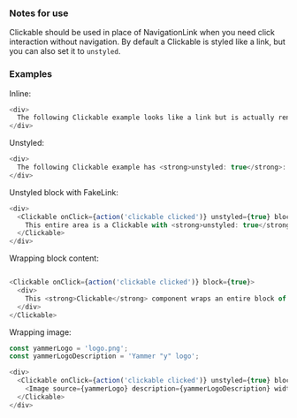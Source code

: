 ### Notes for use

Clickable should be used in place of NavigationLink when you need click interaction without navigation. By default a Clickable is styled like a link, but you can also set it to `unstyled`.


### Examples

Inline:

```js { "props": { "data-description": "inline", "data-action-states": "[{\"action\":\"none\"},{\"action\":\"hover\",\"selector\":\".y-clickable\"}]" } }
<div>
  The following Clickable example looks like a link but is actually rendered as a button: <Clickable onClick={action('clickable clicked')}>Click me</Clickable>
</div>
```

Unstyled:

```js { "props": { "data-description": "unstyled", "data-action-states": "[{\"action\":\"none\"},{\"action\":\"hover\",\"selector\":\".y-clickable\"}]" } }
<div>
  The following Clickable example has <strong>unstyled: true</strong>: <Clickable onClick={action('clickable clicked')} unstyled={true}>Click me</Clickable>
</div>
```

Unstyled block with FakeLink:

```js { "props": { "data-description": "unstyled block with fakelink", "data-action-states": "[{\"action\":\"none\"},{\"action\":\"hover\",\"selector\":\".y-clickable\"}]" } }
<div>
  <Clickable onClick={action('clickable clicked')} unstyled={true} block={true}>
    This entire area is a Clickable with <strong>unstyled: true</strong> and <strong>block: true</strong>. Here is a nested <FakeLink>FakeLink component</FakeLink>, which looks like a link and shows link hoverstate when any part of the Clickable is hovered. This can work with <FakeLink>multiple nested FakeLinks</FakeLink>.
  </Clickable>
</div>
```

Wrapping block content:

```js { "props": { "data-description": "wrapping block", "data-action-states": "[{\"action\":\"none\"},{\"action\":\"hover\",\"selector\":\".y-clickable\"}]" } }

<Clickable onClick={action('clickable clicked')} block={true}>
  <div>
    This <strong>Clickable</strong> component wraps an entire block of text. By default all text content within a <strong>Clickable</strong> tag will be styled like a link.
  </div>
</Clickable>
```

Wrapping image:

```js { "props": { "data-description": "wrapping image", "data-action-states": "[{\"action\":\"none\"},{\"action\":\"hover\",\"selector\":\".y-clickable\"}]" } }
const yammerLogo = 'logo.png';
const yammerLogoDescription = 'Yammer "y" logo';

<div>
  <Clickable onClick={action('clickable clicked')} unstyled={true} block={true}>
    <Image source={yammerLogo} description={yammerLogoDescription} width={320} height={240} block={true}/>
  </Clickable>
</div>
```
